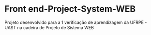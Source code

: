# Front end-Project-System-WEB
Projeto desenvolvido para a 1 verificação de aprendizagem da UFRPE - UAST na cadeira de Projeto de Sistema WEB
